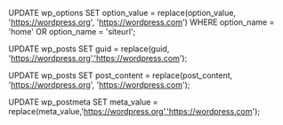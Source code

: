 UPDATE wp_options SET option_value = replace(option_value, 'https://wordpress.org', 'https://wordpress.com') WHERE option_name = 'home' OR option_name = 'siteurl';

UPDATE wp_posts SET guid = replace(guid, 'https://wordpress.org','https://wordpress.com');

UPDATE wp_posts SET post_content = replace(post_content, 'https://wordpress.org', 'https://wordpress.com');

UPDATE wp_postmeta SET meta_value = replace(meta_value,'https://wordpress.org','https://wordpress.com');
